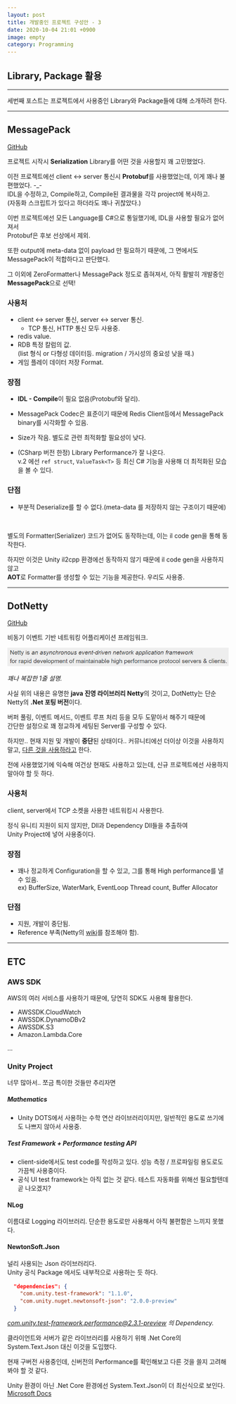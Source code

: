 ```yaml
---
layout: post
title: 개발중인 프로젝트 구성안 - 3
date: 2020-10-04 21:01 +0900
image: empty
category: Programming
---
```


## Library, Package 활용

---

세번째 포스트는 프로젝트에서 사용중인 Library와 Package들에 대해 소개하려 한다.

---

## MessagePack
[GitHub](https://github.com/neuecc/MessagePack-CSharp)

프로젝트 시작시 **Serialization** Library를 어떤 것을 사용할지 꽤 고민했었다.  

이전 프로젝트에선 client <-> server 통신시 **Protobuf**를 사용했었는데, 이게 꽤나 불편했었다. -_-  
IDL을 수정하고, Compile하고, Compile된 결과물을 각각 project에 복사하고.  
(자동화 스크립트가 있다고 하더라도 꽤나 귀찮았다.)

이번 프로젝트에선 모든 Language를 C#으로 통일했기에, IDL을 사용할 필요가 없어져서  
Protobuf은 후보 선상에서 제외.

또한 output에 meta-data 없이 payload 만 필요하기 때문에, 그 면에서도 MessagePack이 적합하다고 판단했다.

그 이외에 ZeroFormatter나 MessagePack 정도로 좁혀져서, 아직 활발히 개발중인
**MessagePack**으로 선택!

### 사용처
* client <-> server 통신, server <-> server 통신.  
    * TCP 통신, HTTP 통신 모두 사용중.
* redis value.   
* RDB 특정 칼럼의 값.  
(list 형식 or 다형성 데이터등. migration / 가시성의 중요성 낮을 때.)
* 게임 플레이 데이터 저장 Format.

### 장점
* **IDL - Compile**이 필요 없음(Protobuf와 달리).  

* MessagePack Codec은 표준이기 때문에 Redis Client등에서 MessagePack binary를 시각화할 수 있음.

* Size가 작음. 별도로 관련 최적화할 필요성이 낮다.

* (CSharp 버전 한정) Library Performance가 잘 나온다.  
v.2 에선 ```ref struct```, ```ValueTask<T>``` 등 최신 C# 기능을 사용해 더 최적화된 모습을 볼 수 있다.


### 단점

* 부분적 Deserialize를 할 수 없다.(meta-data 를 저장하지 않는 구조이기 때문에)  

<br>

별도의 Formatter(Serializer) 코드가 없어도 동작하는데, 이는 il code gen을 통해 동작한다.

하지만 이것은 Unity il2cpp 환경에선 동작하지 않기 때문에 il code gen을 사용하지 않고  
**AOT**로 Formatter를 생성할 수 있는 기능을 제공한다. 우리도 사용중.

---
## DotNetty
[GitHub](https://github.com/Azure/DotNetty)

비동기 이벤트 기반 네트워킹 어플리케이션 프레임워크.

![설명](/assets/img/3/netty-description.png)

*꽤나 복잡한 1줄 설명.*

사실 위의 내용은 유명한 **java 진영 라이브러리 Netty**의 것이고, DotNetty는 단순 Netty의 **.Net 포팅 버전**이다.

버퍼 풀링, 이벤트 메서드, 이벤트 루프 처리 등을 모두 도맡아서 해주기 때문에  
간단한 설정으로 꽤 정교하게 세팅된 Server를 구성할 수 있다.

하지만.. 현재 지원 및 개발이 **중단**된 상태이다..
커뮤니티에선 더이상 이것을 사용하지 말고, [다른 것을 사용하라고](https://github.com/Azure/DotNetty/issues/532) 한다.

전에 사용했었기에 익숙해 여건상 현재도 사용하고 있는데, 신규 프로젝트에선 사용하지 말아야 할 듯 하다.


### 사용처
client, server에서 TCP 소켓을 사용한 네트워킹시 사용한다.

정식 유니티 지원이 되지 않지만, Dll과 Dependency Dll들을 추출하여  
Unity Project에 넣어 사용중이다.

### 장점

* 꽤나 정교하게 Configuration을 할 수 있고, 그를 통해 High performance를 낼 수 있음.  
ex) BufferSize, WaterMark, EventLoop Thread count, Buffer Allocator

### 단점

* 지원, 개발이 중단됨.
* Reference 부족(Netty의 [wiki](https://netty.io/wiki/)를 참조해야 함).

---

## ETC

### AWS SDK

AWS의 여러 서비스를 사용하기 때문에, 당연히 SDK도 사용해 활용한다.

* AWSSDK.CloudWatch
* AWSSDK.DynamoDBv2
* AWSSDK.S3
* Amazon.Lambda.Core

...

### Unity Project

너무 많아서.. 쪼금 특이한 것들만 추리자면
##### Mathematics
* Unity DOTS에서 사용하는 수학 연산 라이브러리이지만, 일반적인 용도로 쓰기에도 나쁘지 않아서 사용중.

##### Test Framework + Performance testing API
* client-side에서도 test code를 작성하고 있다. 성능 측정 / 프로파일링 용도로도 가끔씩 사용중이다.
* 공식 UI test framework는 아직 없는 것 같다. 테스트 자동화를 위해선 필요할텐데 곧 나오겠지?

#### NLog
이름대로 Logging 라이브러리. 단순한 용도로만 사용해서 아직 불편함은 느끼지 못했다.

#### NewtonSoft.Json

널리 사용되는 Json 라이브러리다.  
Unity 공식 Package 에서도 내부적으로 사용하는 듯 하다.

```json
  "dependencies": {
    "com.unity.test-framework": "1.1.0",
    "com.unity.nuget.newtonsoft-json": "2.0.0-preview"
  }
```

*com.unity.test-framework.performance@2.3.1-preview 의 Dependency.*

클라이언트와 서버가 같은 라이브러리를 사용하기 위해 .Net Core의 System.Text.Json 대신 이것을 도입했다.

현재 구버전 사용중인데, 신버전의 Performance를 확인해보고 다른 것을 쓸지 고려해봐야 할 것 같다.

Unity 환경이 아닌 .Net Core 환경에선 System.Text.Json이 더 최신식으로 보인다. [Microsoft Docs](https://docs.microsoft.com/ko-kr/dotnet/standard/serialization/system-text-json-migrate-from-newtonsoft-how-to)